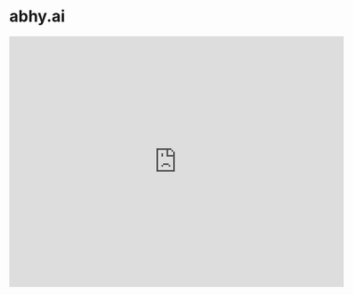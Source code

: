 # abhy.ai
<iframe width="600" height="450" src="https://datastudio.google.com/embed/reporting/a3ed1671-f153-4363-8d8d-332e5ece5997/page/b13iB" frameborder="0" style="border:0" allowfullscreen></iframe>
